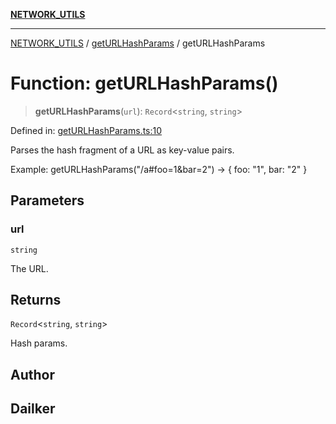 [**NETWORK_UTILS**](../../README.md)

***

[NETWORK_UTILS](../../README.md) / [getURLHashParams](../README.md) / getURLHashParams

# Function: getURLHashParams()

> **getURLHashParams**(`url`): `Record`\<`string`, `string`\>

Defined in: [getURLHashParams.ts:10](https://github.com/dailker/everyutil/blob/2a1290e25c1270a5e1af64099b97f8d5fc086e59/src/network/getURLHashParams.ts#L10)

Parses the hash fragment of a URL as key-value pairs.

Example: getURLHashParams("/a#foo=1&bar=2") → { foo: "1", bar: "2" }

## Parameters

### url

`string`

The URL.

## Returns

`Record`\<`string`, `string`\>

Hash params.

## Author

## Dailker
